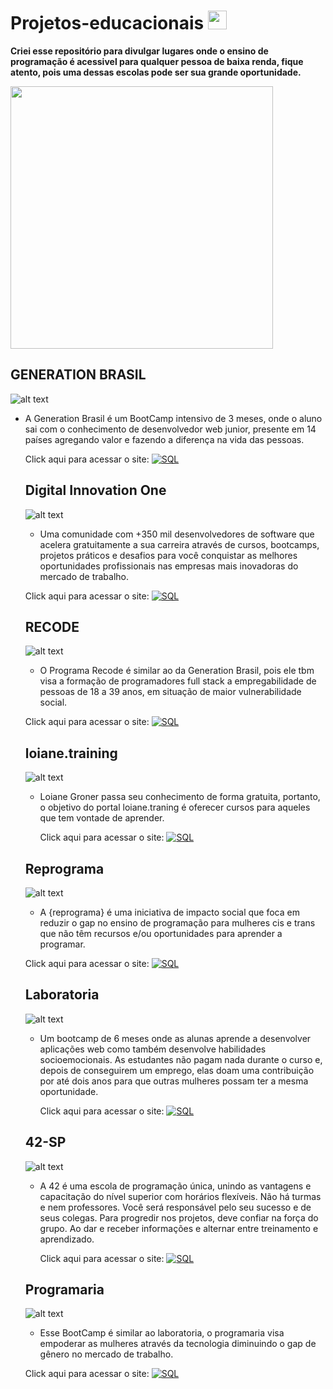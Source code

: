 # Projetos-educacionais <img src="https://cultofthepartyparrot.com/parrots/hd/twinsparrot.gif" width="30" height="30"/>

**Criei esse repositório para divulgar lugares onde o ensino de programação é acessivel para qualquer pessoa de baixa renda, fique atento, pois uma dessas escolas pode ser sua grande oportunidade.**


   <img src="https://media.giphy.com/media/fQZX2aoRC1Tqw/giphy.gif" width="420">

## GENERATION BRASIL ##

 ![alt text](https://th.bing.com/th/id/OIP.4JnR3tl0ikKnVuoTkjIHDgAAAA?pid=ImgDet&rs=1)

* A Generation Brasil é um BootCamp intensivo de 3 meses, onde o aluno sai com o conhecimento de desenvolvedor web junior, presente em 14 países agregando valor e fazendo a diferença na vida das pessoas.

  Click aqui para acessar o site: [![SQL](https://img.shields.io/badge/-GenerationBrasil-FF8C00?style=flat&logo=GenerationBrasil)](https://brazil.generation.org/)
  
  
  
  
  
  
  ## Digital Innovation One ##
  
   ![alt text](https://hermes.digitalinnovation.one/assets/logo-sm-white.png)
  
  * Uma comunidade com +350 mil desenvolvedores de software que acelera gratuitamente a sua carreira através de cursos, bootcamps, projetos práticos e desafios para     você conquistar as melhores oportunidades profissionais nas empresas mais inovadoras do mercado de trabalho.


   Click aqui para acessar o site: [![SQL](https://img.shields.io/badge/-DigitalInnovationOne-FFFF00?style=flat&logo=DigitalInnovationOne)](https://digitalinnovation.one/sign-in?redirect=%2Ftracks)
  
  
  
  
  
  
  ## RECODE ##
  
   ![alt text](https://www.cursoemvideo.com/wp-content/uploads/2019/07/apoiador-recode.png)
  
  * O Programa Recode é similar ao da Generation Brasil, pois ele tbm visa a formação de programadores full stack a empregabilidade de pessoas de 18 a 39 anos, em situação de maior vulnerabilidade social.

   Click aqui para acessar o site: [![SQL](https://img.shields.io/badge/-Recode-4B0082?style=flat&logo=Recode)](https://recode.org.br/)
  
  
  
  ## loiane.training ##
  
    ![alt text](https://static-cdn.jtvnw.net/jtv_user_pictures/ffd3de78-d8a7-42ef-997b-572b9c26c331-profile_image-300x300.png)
    
   * Loiane Groner passa seu conhecimento de forma gratuita, portanto, o objetivo do portal loiane.traning é oferecer cursos para aqueles que tem vontade de aprender.
   
     Click aqui para acessar o site: [![SQL](https://img.shields.io/badge/-Loiane.Training-8B0000?style=flat&logo=Loiane.Training)](https://loiane.training/)






   ## Reprograma ##
     
     ![alt text](https://www.paypal-brasil.com.br/doe/assets/20170329_144932064_logo-reprograma%20(2).png)
    
     * A {reprograma} é uma iniciativa de impacto social que foca em reduzir o gap no ensino de programação para mulheres cis e trans que não têm recursos e/ou oportunidades para aprender a programar.

     Click aqui para acessar o site: [![SQL](https://img.shields.io/badge/-Reprograma-4B0082?style=flat&logo=Reprograma)](https://reprograma.com.br/)
     
     
     
     
    ## Laboratoria ##
     
     ![alt text](https://v.fastcdn.co/u/cf943cfe/45158255-0-Laboratoria-iconos-0.png)
 
     * Um bootcamp de 6 meses onde as alunas aprende a desenvolver aplicações web como também desenvolve habilidades socioemocionais. As estudantes não pagam nada durante o curso e, depois de conseguirem um emprego, elas doam uma contribuição por até dois anos para que outras mulheres possam ter a mesma oportunidade.

       Click aqui para acessar o site: [![SQL](https://img.shields.io/badge/-Laboratoria-FFFF00?style=flat&logo=Laboratoria)](https://reprograma.com.br/)




    ## 42-SP ##
    
     ![alt text](https://avatars3.githubusercontent.com/u/58227479?s=200&v=4)

     * A 42 é uma escola de programação única, unindo as vantagens e capacitação do nível superior com horários flexíveis. Não há turmas e nem professores. Você será           responsável pelo seu sucesso e de seus colegas. Para progredir nos projetos, deve confiar na força do grupo. Ao dar e receber informações e alternar entre               treinamento e aprendizado.

       Click aqui para acessar o site: [![SQL](https://img.shields.io/badge/-42SP-FFFAFA?style=flat&logo=42SP)](https://www.42sp.org.br/)
       
       
       
    ## Programaria ##
    
     ![alt text](https://www.programaria.org/wp-content/uploads/2015/08/logo-04.png)
     
     * Esse BootCamp é similar ao laboratoria, o programaria visa empoderar as mulheres através da tecnologia diminuindo o gap de gênero no mercado de trabalho.
     
     Click aqui para acessar o site: [![SQL](https://img.shields.io/badge/-Programaria-00BFFF?style=flat&logo=Programaria)](https://www.programaria.org/)

     
